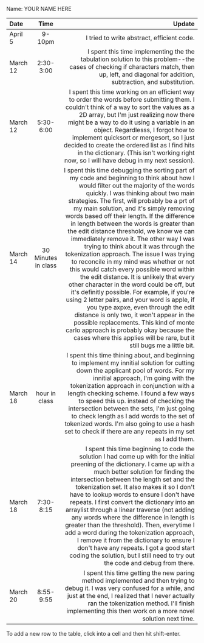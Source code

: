 Name: YOUR NAME HERE

| Date     |        Time         |                                                                                                                                                                                                                                                                                                                                                                                                                                                                                                                                                                                                                                                                                                                                                                                                                                                                                                                                                                                                                                                                                   Update |
|:---------|:-------------------:|-----------------------------------------------------------------------------------------------------------------------------------------------------------------------------------------------------------------------------------------------------------------------------------------------------------------------------------------------------------------------------------------------------------------------------------------------------------------------------------------------------------------------------------------------------------------------------------------------------------------------------------------------------------------------------------------------------------------------------------------------------------------------------------------------------------------------------------------------------------------------------------------------------------------------------------------------------------------------------------------------------------------------------------------------------------------------------------------:|
| April 5  |       9-10pm        |                                                                                                                                                                                                                                                                                                                                                                                                                                                                                                                                                                                                                                                                                                                                                                                                                                                                                                                                                                                                                                               I tried to write abstract, efficient code. |
| March 12 |      2:30-3:00      |                                                                                                                                                                                                                                                                                                                                                                                                                                                                                                                                                                                                                                                                                                                                                                                                                                                                                          I spent this time implementing the the tabulation solution to this problem--the cases of checking if characters match, then up, left, and diagonal for addition, subtraction, and substitution. |
| March 12 |      5:30-6:00      |                                                                                                                                                                                                                                                                                                                                                                                                                                                                                                                                                                                                                      I spent this time working on an efficient way to order the words before submitting them. I couldn't think of a way to sort the values as a 2D array, but I'm just realizing now there might be a way to do it using a variable in an object. Regardlesss, I forgot how to implement quicksort or mergesort, so I just decided to create the ordered list as I find hits in the dictionary. (This isn't working right now, so I will have debug in my next session). |
| March 14 | 30 Minutes in class | I spent this time debugging the sorting part of my code and beginning to think about how I would filter out the majority of the words quickly. I was thinking about two main strategies. The first, will probably be a prt of my main solution, and it's simply removing words based off their length. If the difference in length between the words is greater than the edit distance threshold, we know we can immediately remove it. The other way I was trying to think about it was through the tokenization approach. The issue I was trying to reconcile in my mind was whether or not this would catch every possible word within the edit distance. It is unlikely that every other character in the word could be off, but it's definitly possible. For example, if you're using 2 letter pairs, and your word is apple, if you type axpxe, even through the edit distance is only two, it won't appear in the possible replacements. This kind of monte carlo approach is probably okay because the cases where this applies will be rare, but it still bugs me a little bit. |
| March 18 |    hour in class    |                                                                                                                                                                                                                                                                                                                                                                                                                                                                                                                                                                     I spent this time thining about, and beginning to implement my innitial solution for cutting down the applicant pool of words. For my innitial approach, I'm going with the tokenization approach in conjunction with a length checking scheme. I found a few ways to speed this up. instead of checking the intersection between the sets, I'm just going to check length as I add words to the set of tokenized words. I'm also going to use a hash set to check if there are any repeats in my set as I add them. |
| March 18 |      7:30-8:15      |                                                                                                                                                                                                                                                                                                                                                               I spent this time beginning to code the solution I had come up with for the initial preening of the dictionary. I came up with a much better solution for finding the intersection between the length set and the tokenization set. It also makes it so I don't have to lookup words to ensure I don't have repeats. I first convert the dictionary into an arraylist through a linear traverse (not adding any words where the difference in length is greater than the threshold). Then, everytime I add a word during the tokenization approach, I remove it from the dictionary to ensure I don't have any repeats. I got a good start coding the solution, but I still need to try out the code and debug from there. |
| March 20 |      8:55-9:55      |                                                                                                                                                                                                                                                                                                                                                                                                                                                                                                                                                                                                                                                                                                                                                                                                 I spent this time getting the new paring method implemented and then trying to debug it. I was very confused for a while, and just at the end, I realized that I never actually ran the tokenization method. I'll finish implementing this then work on a more novel solution next time. |


To add a new row to the table, click into a cell and then hit shift-enter.